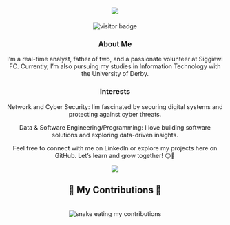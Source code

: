 <h1 align="center">
    <img src="https://readme-typing-svg.herokuapp.com/?font=Righteous&size=35&center=true&vCenter=true&width=500&height=70&duration=4000&lines=Hi+There!+👋;+I'm+Costa!;" />
</h1>

<div align="center">

![visitor badge](https://visitor-badge.laobi.icu/badge?page_id=costa911&left_color=red&right_color=green&left_text=HelloVisitors)

### About Me

I’m a real-time analyst, father of two, and a passionate volunteer at Siggiewi FC. Currently, I’m also pursuing my studies in Information Technology with the University of Derby.

### Interests
Network and Cyber Security: I’m fascinated by securing digital systems and protecting against cyber threats.

Data & Software Engineering/Programming: I love building software solutions and exploring data-driven insights.

Feel free to connect with me on LinkedIn or explore my projects here on GitHub. Let’s learn and grow together! 😊🚀

 <a href="https://linkedin.com/in/andrea-costa-98a2b554/" target="_blank">
    <img src="https://img.shields.io/badge/LinkedIn-0077B5?style=for-the-badge&logo=linkedin&logoColor=white" target="_blank" />
  </a>

</div>

<div align="center">
  <h2>🐍 My Contributions 🐍</h2>
  <br>
  <img alt="snake eating my contributions" src="https://raw.githubusercontent.com/costa911/costa911/output/github-contribution-grid-snake.svg" />
  
  <br/><br/><br/>
</div>
